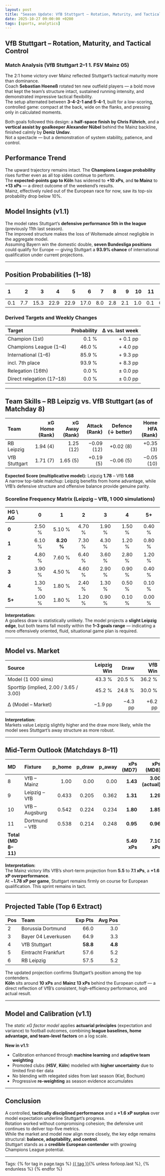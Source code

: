 ```yaml
---
layout: post
title: "Season Update: VfB Stuttgart – Rotation, Maturity, and Tactical Control"
date: 2025-10-27 09:00:00 +0200
tags: [sports, analytics]
---
```


## VfB Stuttgart – Rotation, Maturity, and Tactical Control

### Match Analysis (VfB Stuttgart 2–1 1. FSV Mainz 05)
The 2:1 home victory over Mainz reflected Stuttgart’s tactical maturity more than dominance.  
Coach **Sebastian Hoeneß** rotated ten new outfield players — a bold move that kept the team’s structure intact, sustained running intensity, and demonstrated impressive tactical flexibility.  
The setup alternated between **3-4-2-1 and 5-4-1**, built for a low-scoring, controlled game: compact at the back, wide on the flanks, and pressing only in calculated moments.  

Both goals followed this design: a **half-space finish by Chris Führich**, and a **vertical assist by goalkeeper Alexander Nübel** behind the Mainz backline, finished calmly by **Deniz Undav**.  
Not a spectacle — but a demonstration of system stability, patience, and control.

## Performance Trend
The upward trajectory remains intact. The **Champions League probability** rises further even as all top sides continue to perform.  
The **expected-points gap to Köln** has widened to **+10 xPs**, and **to Mainz** to **+13 xPs** — a direct outcome of the weekend’s results.  
Mainz, effectively ruled out of the European race for now, saw its top-six probability drop below 10%.  

## Model Insights (v1.1)
The model rates Stuttgart’s **defensive performance 5th in the league** (previously 11th last season).  
The improved structure makes the loss of Woltemade almost negligible in the aggregate model.  
Assuming Bayern win the domestic double, **seven Bundesliga positions** could qualify for Europe — giving Stuttgart a **93.9% chance** of international qualification under current projections.

---

## Position Probabilities (1–18)

| 1 | 2 | 3 | 4 | 5 | 6 | 7 | 8 | 9 | 10 | 11 | 12 | 13 | 14 | 15 | 16–18 |
|:--|--:|--:|--:|--:|--:|--:|--:|--:|--:|--:|--:|--:|--:|--:|--:|
| 0.1 | 7.7 | 15.3 | 22.9 | 22.9 | 17.0 | 8.0 | 2.8 | 2.1 | 1.0 | 0.1 | 0.1 | 0.0 | 0.0 | 0.0 | 0.0 |

### Derived Targets and Weekly Changes

| Target | Probability | Δ vs. last week |
|:--|--:|--:|
| Champion (1st) | 0.1 % | + 0.1 pp |
| Champions League (1–4) | 46.0 % | + 4.0 pp |
| International (1–6) | 85.9 % | + 9.3 pp |
| incl. 7th place | 93.9 % | + 8.3 pp |
| Relegation (16th) | 0.0 % | ± 0.0 pp |
| Direct relegation (17–18) | 0.0 % | ± 0.0 pp |

---

## Team Skills – RB Leipzig vs. VfB Stuttgart (as of Matchday 8)

| Team | xG Home (Rank) | xG Away (Rank) | Attack (Rank) | Defence (↓ better) | Home HFA (Rank) |
|:--|--:|--:|--:|--:|--:|
| RB Leipzig | 1.94 (4) | 1.25 (12) | −0.09 (12) | +0.02 (8) | +0.35 (3) |
| VfB Stuttgart | 1.71 (7) | 1.65 (5) | +0.19 (5) | −0.06 (5) | −0.05 (10) |

**Expected Score (multiplicative model):** Leipzig **1.78** – VfB **1.68**  
A narrow top-table matchup: Leipzig benefits from home advantage, while VfB’s defensive structure and offensive balance provide genuine parity.

### Scoreline Frequency Matrix (Leipzig – VfB, 1 000 simulations)

| **HG \\ AG** | **0** | **1** | **2** | **3** | **4** | **5+** |
|:--|:--:|:--:|:--:|:--:|:--:|:--:|
| **0** | 2.50 % | 5.10 % | 4.70 % | 1.90 % | 1.50 % | 0.40 % |
| **1** | 6.10 % | **8.20 %** | 7.30 % | 4.30 % | 1.20 % | 0.80 % |
| **2** | 4.80 % | 7.60 % | 6.40 % | 3.60 % | 2.80 % | 1.20 % |
| **3** | 3.90 % | 4.50 % | 4.60 % | 2.90 % | 0.90 % | 0.40 % |
| **4** | 1.30 % | 1.80 % | 2.40 % | 1.30 % | 0.50 % | 0.10 % |
| **5+** | 1.00 % | 1.80 % | 1.20 % | 0.90 % | 0.10 % | 0.00 % |

**Interpretation:**  
A goalless draw is statistically unlikely. The model projects a **slight Leipzig edge**, but both teams fall mostly within the **1–3 goals range** — indicating a more offensively oriented, fluid, situational game plan is required.

---

## Model vs. Market

| Source | Leipzig Win | Draw | VfB Win |
|:--|--:|--:|--:|
| Model (1 000 sims) | 43.3 % | 20.5 % | 36.2 % |
| Sporttip (implied, 2.00 / 3.65 / 3.00) | 45.2 % | 24.8 % | 30.0 % |
| Δ (Model – Market) | −1.9 pp | −4.3 pp | +6.2 pp |

**Interpretation:**  
Markets value Leipzig slightly higher and the draw more likely, while the model sees Stuttgart’s away structure as more robust.  

---

## Mid-Term Outlook (Matchdays 8–11)

| MD | Fixture | p_home | p_draw | p_away | xPs (MD7) | xPs (MD8) |
|:--|:--|--:|--:|--:|--:|--:|
| 8 | VfB – Mainz | 1.00 | 0.00 | 0.00 | **1.43** | **3.00 (actual)** |
| 9 | Leipzig – VfB | 0.433 | 0.205 | 0.362 | **1.31** | **1.29** |
| 10 | VfB – Augsburg | 0.542 | 0.224 | 0.234 | **1.80** | **1.85** |
| 11 | Dortmund – VfB | 0.538 | 0.214 | 0.248 | **0.95** | **0.96** |
| **Total (MD 8–11)** |  |  |  |  | **5.49 xPs** | **7.10 xPs** |

**Interpretation:**  
The Mainz victory lifts VfB’s short-term projection from **5.5** to **7.1 xPs**, a **+1.6 xP overperformance**.  
At ~**1.78 xP per game**, Stuttgart remains firmly on course for European qualification. This sprint remains in tact.

---

## Projected Table (Top 6 Extract)

| Pos | Team | Exp Pts | Avg Pos |
|:--|:--|--:|--:|
| 2 | Borussia Dortmund | 66.0 | 3.0 |
| 3 | Bayer 04 Leverkusen | 64.9 | 3.3 |
| 4 | VfB Stuttgart | **58.8** | **4.8** |
| 5 | Eintracht Frankfurt | 57.6 | 5.2 |
| 6 | RB Leipzig | 57.5 | 5.2 |

The updated projection confirms Stuttgart’s position among the top contenders.  
**Köln** sits around **10 xPs** and **Mainz 13 xPs** behind the European cutoff — a direct reflection of VfB’s consistent, high-efficiency performance, and actual result.

---

## Model and Calibration (v1.1)
The *static xG factor model* applies **actuarial principles** (expectation and variance) to football outcomes, combining **league baselines, home advantage, and team-level factors** on a log scale.  

**New in v1.1:**
- Calibration enhanced through **machine learning** and **adaptive team weighting**
- Promoted clubs (**HSV**, **Köln**) modelled with **higher uncertainty** due to limited first-tier data
- No blending with relegated sides from last season (Kiel, Bochum)
- Progressive **re-weighting** as season evidence accumulates

---

## Conclusion
A controlled, **tactically disciplined performance** and a **+1.6 xP surplus** over model expectation underline Stuttgart’s progress.  
Rotation worked without compromising cohesion; the defensive unit continues to deliver top-five metrics.  
While the market and model now align more closely, the key edge remains structural: **balance, adaptability, and control**.  
Stuttgart stands as a **credible European contender** with growing Champions League potential.

---

<p>Tags:
{% for tag in page.tags %}
  <a href="/tags/{{ tag | slugify }}/">{{ tag }}</a>{% unless forloop.last %}, {% endunless %}
{% endfor %}
</p>
